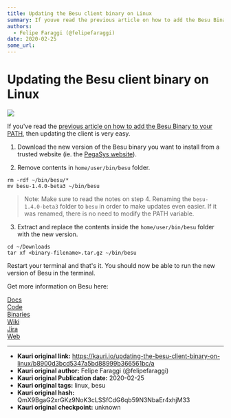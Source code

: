 ```yaml
---
title: Updating the Besu client binary on Linux
summary: If youve read the previous article on how to add the Besu Binary to your PATH, then updating the client is very easy. Download the new version of the Besu binar
authors:
  - Felipe Faraggi (@felipefaraggi)
date: 2020-02-25
some_url: 
---
```


# Updating the Besu client binary on Linux

![](https://ipfs.infura.io/ipfs/QmTpqQxw6J2L5CiaxdGM4iK98rzwpPkKFmrc3FXv7t5gMU)


If you've read the [previous article on how to add the Besu Binary to your PATH](https://kauri.io/installing-besu-binary-on-linux/e00df6efcb644e07ab44df169d9375e9/a), then updating the client is very easy.


1. Download the new version of the Besu binary you want to install from a trusted website (ie. the [PegaSys website](https://pegasys.tech/solutions/hyperledger-besu/#downloads)).



2. Remove contents in `home/user/bin/besu` folder.

```
rm -rdf ~/bin/besu/*
mv besu-1.4.0-beta3 ~/bin/besu
```

> Note: Make sure to read the notes on step 4. Renaming the `besu-1.4.0-beta3` folder to `besu` in order to make updates even easier. If it was renamed, there is no need to modify the PATH variable.

3. Extract and replace the contents inside the `home/user/bin/besu` folder with the new version.

```
cd ~/Downloads
tar xf <binary-filename>.tar.gz ~/bin/besu
```


Restart your terminal and that's it. You should now be able to run the new version of Besu in the terminal.



Get more information on Besu here:

[Docs](http://besu.hyperledger.org/)  
[Code](https://github.com/hyperledger/besu)  
[Binaries](https://pegasys.tech/solutions/hyperledger-besu/#downloads)  
[Wiki](https://wiki.hyperledger.org/display/BESU/Hyperledger+Besu)  
[Jira](https://jira.hyperledger.org/projects/BESU/issues)  
[Web](https://pegasys.tech/solutions/hyperledger-besu/)  


---

- **Kauri original link:** https://kauri.io/updating-the-besu-client-binary-on-linux/b8900d3bcd5347a5bd88999b366561bc/a
- **Kauri original author:** Felipe Faraggi (@felipefaraggi)
- **Kauri original Publication date:** 2020-02-25
- **Kauri original tags:** linux, besu
- **Kauri original hash:** QmX9BgaG2xrGKz9NoK3cLSSfCdG6qb59N3NbaEr4xhjM33
- **Kauri original checkpoint:** unknown



